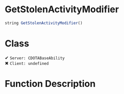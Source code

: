 # GetStolenActivityModifier
```js	
string GetStolenActivityModifier()
```
# Class
✔ `Server: CDOTABaseAbility`  
✖ `Client: undefined`  

# Function Description

